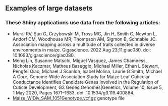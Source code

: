 ## Examples of large datasets
### These Shiny applications use data from the following articles:
- Mural RV, Sun G, Grzybowski M, Tross MC, Jin H, Smith C, Newton L, Andorf CM, Woodhouse MR, Thompson AM, Sigmon B, Schnable JC. Association mapping across a multitude of traits collected in diverse environments in maize. Gigascience. 2022 Aug 23;11:giac080. doi: 10.1093/gigascience/giac080.
- Meng Lin, Susanne Matschi, Miguel Vasquez, James Chamness, Nicholas Kaczmar, Matheus Baseggio, Michael Miller, Ethan L Stewart, Pengfei Qiao, Michael J Scanlon, Isabel Molina, Laurie G Smith, Michael A Gore, Genome-Wide Association Study for Maize Leaf Cuticular Conductance Identifies Candidate Genes Involved in the Regulation of Cuticle Development, G3 Genes|Genomes|Genetics, Volume 10, Issue 5, 1 May 2020, Pages 1671–1683. doi: 10.1534/g3.119.400884.
- [Maize_WiDiv_SAM_1051Genotype.vcf.gz](https://figshare.com/articles/dataset/Maize_WiDiv_SAM_1051Genotype_vcf_gz_genotype_file/19175888) genotype file
